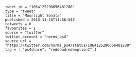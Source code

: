 ```
tweet_id = "1064125290656481280"
type = "tweet"
title = "Moonlight Sonata"
published = 2018-11-18T11:56:54Z
retweets = 0
favourites = 1
source = "twitter"
twitter_account = "norms_ps4"
source_url = "https://twitter.com/norms_ps4/status/1064125290656481280"
tag = [ "ps4share", "reddeadredemption2",]
```

<p class='image'><img src='http://mnf.m17s.net/2018/11/18/DsSIT5BWsAA5vZo.jpg' alt=''></p>


